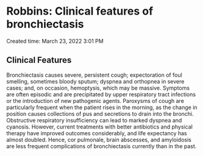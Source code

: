 # Robbins: Clinical features of bronchiectasis

Created time: March 23, 2022 3:01 PM

## Clinical Features

Bronchiectasis causes severe, persistent cough; expectoration of foul smelling, sometimes bloody sputum; dyspnea and orthopnea in severe cases; and, on occasion, hemoptysis, which may be massive. Symptoms are often episodic and are precipitated by upper respiratory tract infections or the introduction of new pathogenic agents. Paroxysms of cough are particularly frequent when the patient rises in the morning, as the change in position causes collections of pus and secretions to drain into the bronchi. Obstructive respiratory insufficiency can lead to marked dyspnea and cyanosis. However, current treatments with better antibiotics and physical therapy have improved outcomes considerably, and life expectancy has almost doubled. Hence, cor pulmonale, brain abscesses, and amyloidosis are less frequent complications of bronchiectasis currently than in the past.